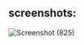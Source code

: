 ## screenshots: 

![Screenshot (825)](https://github.com/user-attachments/assets/3ffb9493-9781-4470-b47a-e9c2d57789e1)
